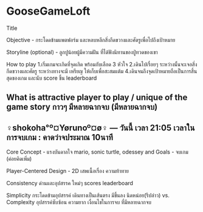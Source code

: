 # GooseGameLoft

Title 

Objective  - กระโดดข้ามแพตฟอร์ม และหลบหลีกสิ่งกีดขวางและศัตรูเพื่อไปถึงเป้าหมาย

Storyline (optional) - ลูกปูน้อยผู้มีความฝัน ที่ได้ฟังนิทานของปู่ทวดของเขา

How to play
1.เริ่มเกมจะเกิดที่จุดเกิด พร้อมกับเลือด 3 หัวใจ
2.เดินไปเรื่อยๆ ระหว่างนั้นจะเจอสิ่งกีดขวางและศัตรู
ระหว่างทางจะมี เหรียญ ให้เก็บเพื่อสะสมแต้ม
4.เดินจนถึงจุดเป้าหมายถือเป็นการสิ้นสุดของเกม และนับ score ขึ้น leaderboard

What is attractive player to play / unique of the game
story กาวๆ
มีหลายฉากจบ (มีหลายฉากจบ)
----------------------------------------------------- 
♀shokoha°º¤Yørunoº¤ø♀ — วันนี้ เวลา 21:05
เวลาในการจบเกม : คาดว่าจประมาณ 10นาที 
----------------------------------------------
Core Concept  - แรงบันดาลใจ mario, sonic turtle, odessey
and 
Goals - จบเกม (ค่อยคิดเพิ่ม)

Player-Centered Design - 
2D
เสพเนื้อเรื่อง
ความท้าทาย

Consistency
ด่านและอุปสรรค ใหม่ๆ
scores leaderboard 

Simplicity 
กระโดดข้ามอุปสรรค์ 
เดินทางเป็นเส้นตรง มีขึ้นลง นิดหน่อย(รึปล่าว)
vs. Complexity
อุปสรรค์ซับซ้อน
ความยาก
เงื่อนไขในการจบ ที่มีหลายฉากจบ
